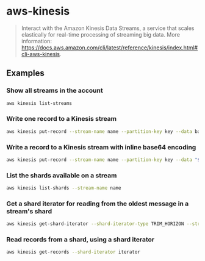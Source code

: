 # aws-kinesis

> Interact with the Amazon Kinesis Data Streams, a service that scales elastically for real-time processing of streaming big data. More information: <https://docs.aws.amazon.com/cli/latest/reference/kinesis/index.html#cli-aws-kinesis>.

## Examples

### Show all streams in the account

```bash
aws kinesis list-streams
```

### Write one record to a Kinesis stream

```bash
aws kinesis put-record --stream-name name --partition-key key --data base64_encoded_message
```

### Write a record to a Kinesis stream with inline base64 encoding

```bash
aws kinesis put-record --stream-name name --partition-key key --data "$( echo "my raw message" | base64 )"
```

### List the shards available on a stream

```bash
aws kinesis list-shards --stream-name name
```

### Get a shard iterator for reading from the oldest message in a stream's shard

```bash
aws kinesis get-shard-iterator --shard-iterator-type TRIM_HORIZON --stream-name name --shard-id id
```

### Read records from a shard, using a shard iterator

```bash
aws kinesis get-records --shard-iterator iterator
```
